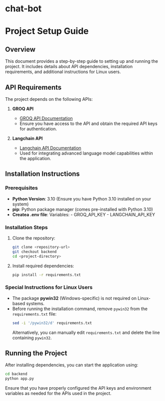 # chat-bot
# Project Setup Guide

## Overview

This document provides a step-by-step guide to setting up and running the project. It includes details about API dependencies, installation requirements, and additional instructions for Linux users.

## API Requirements

The project depends on the following APIs:

1. **GROQ API**

   - [GROQ API Documentation](<https://console.groq.com/docs/overview>)
   - Ensure you have access to the API and obtain the required API keys for authentication.

2. **Langchain API**

   - [Langchain API Documentation](<https://docs.smith.langchain.com/administration/how_to_guides/organization_management/create_account_api_key>)
   - Used for integrating advanced language model capabilities within the application.

## Installation Instructions

### Prerequisites

- **Python Version**: 3.10 (Ensure you have Python 3.10 installed on your system)
- **pip**: Python package manager (comes pre-installed with Python 3.10)
- **Createa .env file**: 
            Variables: - GROQ_API_KEY
                       - LANGCHAIN_API_KEY


### Installation Steps

1. Clone the repository:

   ```sh
   git clone <repository-url>
   git checkout backend
   cd <project-directory>
   ```

2. Install required dependencies:

   ```sh
   pip install -r requirements.txt
   ```

### Special Instructions for Linux Users

- The package **pywin32** (Windows-specific) is not required on Linux-based systems.
- Before running the installation command, remove `pywin32` from the `requirements.txt` file:
  ```sh
  sed -i '/pywin32/d' requirements.txt
  ```
  Alternatively, you can manually edit `requirements.txt` and delete the line containing `pywin32`.

## Running the Project

After installing dependencies, you can start the application using:

```sh
cd backend
python app.py
```

Ensure that you have properly configured the API keys and environment variables as needed for the APIs used in the project.

